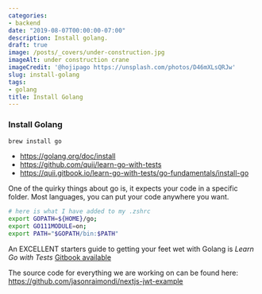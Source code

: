 ```yaml
---
categories:
- backend
date: "2019-08-07T00:00:00-07:00"
description: Install golang.
draft: true
image: /posts/_covers/under-construction.jpg
imageAlt: under construction crane
imageCredit: '@hojipago https://unsplash.com/photos/D46mXLsQRJw'
slug: install-golang
tags:
- golang
title: Install Golang
---
```

 

### Install Golang 
 
```bash
brew install go
```

* https://golang.org/doc/install
* https://github.com/quii/learn-go-with-tests
* https://quii.gitbook.io/learn-go-with-tests/go-fundamentals/install-go

One of the quirky things about go is, it expects your code in a specific folder. Most languages, you can put your code anywhere you want.

```bash
# here is what I have added to my .zshrc
export GOPATH=${HOME}/go; 
export GO111MODULE=on; 
export PATH="$GOPATH/bin:$PATH"
```

An EXCELLENT starters guide to getting your feet wet with Golang is _Learn Go with Tests_ [Gitbook available](https://quii.gitbook.io/learn-go-with-tests/go-fundamentals/install-go)

The source code for everything we are working on can be found here: https://github.com/jasonraimondi/nextjs-jwt-example
